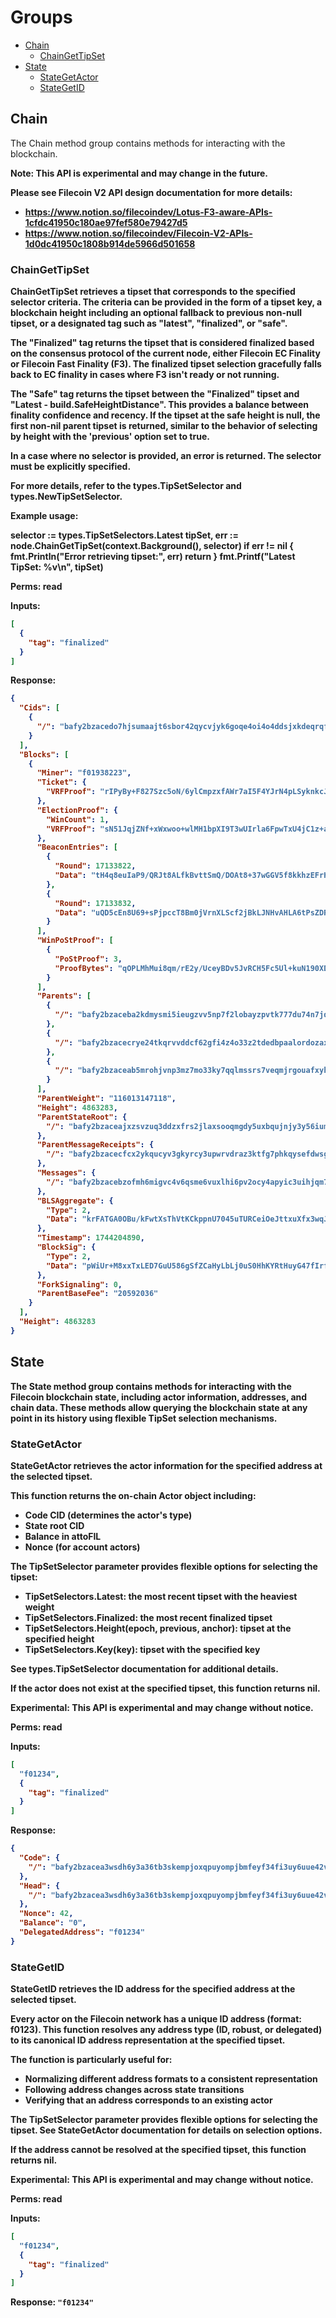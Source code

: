 # Groups
* [Chain](#Chain)
  * [ChainGetTipSet](#ChainGetTipSet)
* [State](#State)
  * [StateGetActor](#StateGetActor)
  * [StateGetID](#StateGetID)
## Chain
The Chain method group contains methods for interacting with
the blockchain.

<b>Note: This API is experimental and may change in the future.<b/>

Please see Filecoin V2 API design documentation for more details:
  - https://www.notion.so/filecoindev/Lotus-F3-aware-APIs-1cfdc41950c180ae97fef580e79427d5
  - https://www.notion.so/filecoindev/Filecoin-V2-APIs-1d0dc41950c1808b914de5966d501658


### ChainGetTipSet
ChainGetTipSet retrieves a tipset that corresponds to the specified selector
criteria. The criteria can be provided in the form of a tipset key, a
blockchain height including an optional fallback to previous non-null tipset,
or a designated tag such as "latest", "finalized", or "safe".

The "Finalized" tag returns the tipset that is considered finalized based on
the consensus protocol of the current node, either Filecoin EC Finality or
Filecoin Fast Finality (F3). The finalized tipset selection gracefully falls
back to EC finality in cases where F3 isn't ready or not running.

The "Safe" tag returns the tipset between the "Finalized" tipset and
"Latest - build.SafeHeightDistance". This provides a balance between
finality confidence and recency. If the tipset at the safe height is null,
the first non-nil parent tipset is returned, similar to the behavior of
selecting by height with the 'previous' option set to true.

In a case where no selector is provided, an error is returned. The selector
must be explicitly specified.

For more details, refer to the types.TipSetSelector and
types.NewTipSetSelector.

Example usage:

 selector := types.TipSetSelectors.Latest
 tipSet, err := node.ChainGetTipSet(context.Background(), selector)
 if err != nil {
    fmt.Println("Error retrieving tipset:", err)
    return
 }
 fmt.Printf("Latest TipSet: %v\n", tipSet)


Perms: read

Inputs:
```json
[
  {
    "tag": "finalized"
  }
]
```

Response:
```json
{
  "Cids": [
    {
      "/": "bafy2bzacedo7hjsumaajt6sbor42qycvjyk6goqe4oi4o4ddsjxkdeqrqf42c"
    }
  ],
  "Blocks": [
    {
      "Miner": "f01938223",
      "Ticket": {
        "VRFProof": "rIPyBy+F827Szc5oN/6ylCmpzxfAWr7aI5F4YJrN4pLSyknkcJI3ivsCo2KKjQVZFRnFyEus1maD5LdzQpnFRKMla4138qEuML+Ne/fsgOMrUEAeL34ceVwJd+Mt4Jrz"
      },
      "ElectionProof": {
        "WinCount": 1,
        "VRFProof": "sN51JqjZNf+xWxwoo+wlMH1bpXI9T3wUIrla6FpwTxU4jC1z+ab5NFU/B2ZdDITTE+u8qaiibtLkld5lhNcOEOUqwKNyJ4nwFo5vAhWqvOTNdOiZmxsKpWG0NZUoXb/+"
      },
      "BeaconEntries": [
        {
          "Round": 17133822,
          "Data": "tH4q8euIaP9/QRJt8ALfkBvttSmQ/DOAt8+37wGGV5f8kkhzEFrHhskitNnPS70j"
        },
        {
          "Round": 17133832,
          "Data": "uQD5cEn8U69+sPjpccT8Bm0jVrnXLScf2jBkLJNHvAHLA6tPsZDREzpBIckpVvPy"
        }
      ],
      "WinPoStProof": [
        {
          "PoStProof": 3,
          "ProofBytes": "qOPLMhMui8qm/rE2y/UceyBDv5JvRCH5Fc5Ul+kuN190XDcMme5eKURUCmE2sN1HoQ2dMZX+xNZY351dbG93H/tUr6wuNhkvmemi2Xi62YvqU36/kJh+K2YBiW7h/4LXCUTP/6XAOONOPl+j9GqS7RQxruPLfIyehvzVC0C8dB8+SVWtAnRKRPUUOPJvyHKejlrCyzWXOz/I7JG2/qEGLD0xwazBVwML1vVvuE5NzXeOoQGlnB2PwSRb5Cn8FH8Q"
        }
      ],
      "Parents": [
        {
          "/": "bafy2bzaceba2kdmysmi5ieugzvv5np7f2lobayzpvtk777du74n7jq6xhynda"
        },
        {
          "/": "bafy2bzacecrye24tkqrvvddcf62gfi4z4o33z2tdedbpaalordozaxfrz2jyi"
        },
        {
          "/": "bafy2bzaceab5mrohjvnp3mz7mo33ky7qqlmssrs7veqmjrgouafxyhnd5dy66"
        }
      ],
      "ParentWeight": "116013147118",
      "Height": 4863283,
      "ParentStateRoot": {
        "/": "bafy2bzaceajxzsvzuq3ddzxfrs2jlaxsooqmgdy5uxbqujnjy3y56iumzzy7u"
      },
      "ParentMessageReceipts": {
        "/": "bafy2bzacecfcx2ykqucyv3gkyrcy3upwrvdraz3ktfg7phkqysefdwsggglac"
      },
      "Messages": {
        "/": "bafy2bzacebzofmh6migvc4v6qsme6vuxlhi6pv2ocy4apyic3uihjqm7dum3u"
      },
      "BLSAggregate": {
        "Type": 2,
        "Data": "krFATGA0OBu/kFwtXsThVtKCkppnU7045uTURCeiOeJttxuXfx3wqJrLkCytnJFWFLVC+tiVWI4BxC3wqc9r6eAlNr9dEBx+3KwML/RFG/b5grmknLpGWn7g1EB/2T4y"
      },
      "Timestamp": 1744204890,
      "BlockSig": {
        "Type": 2,
        "Data": "pWiUr+M8xxTxLED7GuU586gSfZCaHyLbLj0uS0HhKYRtHuyG47fIrfIT/04OCmQvEXBD8pFraWbMc3tnFrSsM1mIBJ5M38UPUfXDSspo+QGdouo2kll2X+VNKY3ajb1K"
      },
      "ForkSignaling": 0,
      "ParentBaseFee": "20592036"
    }
  ],
  "Height": 4863283
}
```

## State
The State method group contains methods for interacting with the Filecoin
blockchain state, including actor information, addresses, and chain data.
These methods allow querying the blockchain state at any point in its history
using flexible TipSet selection mechanisms.


### StateGetActor
StateGetActor retrieves the actor information for the specified address at the
selected tipset.

This function returns the on-chain Actor object including:
  - Code CID (determines the actor's type)
  - State root CID
  - Balance in attoFIL
  - Nonce (for account actors)

The TipSetSelector parameter provides flexible options for selecting the tipset:
  - TipSetSelectors.Latest: the most recent tipset with the heaviest weight
  - TipSetSelectors.Finalized: the most recent finalized tipset
  - TipSetSelectors.Height(epoch, previous, anchor): tipset at the specified height
  - TipSetSelectors.Key(key): tipset with the specified key

See types.TipSetSelector documentation for additional details.

If the actor does not exist at the specified tipset, this function returns nil.

Experimental: This API is experimental and may change without notice.


Perms: read

Inputs:
```json
[
  "f01234",
  {
    "tag": "finalized"
  }
]
```

Response:
```json
{
  "Code": {
    "/": "bafy2bzacea3wsdh6y3a36tb3skempjoxqpuyompjbmfeyf34fi3uy6uue42v4"
  },
  "Head": {
    "/": "bafy2bzacea3wsdh6y3a36tb3skempjoxqpuyompjbmfeyf34fi3uy6uue42v4"
  },
  "Nonce": 42,
  "Balance": "0",
  "DelegatedAddress": "f01234"
}
```

### StateGetID
StateGetID retrieves the ID address for the specified address at the selected tipset.

Every actor on the Filecoin network has a unique ID address (format: f0123).
This function resolves any address type (ID, robust, or delegated) to its canonical
ID address representation at the specified tipset.

The function is particularly useful for:
  - Normalizing different address formats to a consistent representation
  - Following address changes across state transitions
  - Verifying that an address corresponds to an existing actor

The TipSetSelector parameter provides flexible options for selecting the tipset.
See StateGetActor documentation for details on selection options.

If the address cannot be resolved at the specified tipset, this function returns nil.

Experimental: This API is experimental and may change without notice.


Perms: read

Inputs:
```json
[
  "f01234",
  {
    "tag": "finalized"
  }
]
```

Response: `"f01234"`

